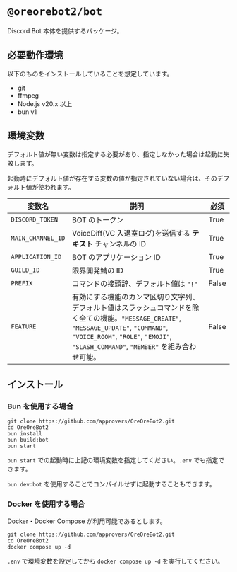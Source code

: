 # `@oreorebot2/bot`

Discord Bot 本体を提供するパッケージ。

## 必要動作環境

以下のものをインストールしていることを想定しています。

- git
- ffmpeg
- Node.js v20.x 以上
- bun v1

## 環境変数

デフォルト値が無い変数は指定する必要があり、指定しなかった場合は起動に失敗します。

起動時にデフォルト値が存在する変数の値が指定されていない場合は、そのデフォルト値が使われます。

| 変数名            | 説明                                                                                                                                                                                                                             | 必須  |
| ----------------- | -------------------------------------------------------------------------------------------------------------------------------------------------------------------------------------------------------------------------------- | ----- |
| `DISCORD_TOKEN`   | BOT のトークン                                                                                                                                                                                                                   | True  |
| `MAIN_CHANNEL_ID` | VoiceDiff(VC 入退室ログ)を送信する **テキスト** チャンネルの ID                                                                                                                                                                  | True  |
| `APPLICATION_ID`  | BOT のアプリケーション ID                                                                                                                                                                                                        | True  |
| `GUILD_ID`        | 限界開発鯖の ID                                                                                                                                                                                                                  | True  |
| `PREFIX`          | コマンドの接頭辞、デフォルト値は `"!"`                                                                                                                                                                                           | False |
| `FEATURE`         | 有効にする機能のカンマ区切り文字列、デフォルト値はスラッシュコマンドを除く全ての機能。`"MESSAGE_CREATE"`, `"MESSAGE_UPDATE"`, `"COMMAND"`, `"VOICE_ROOM"`, `"ROLE"`, `"EMOJI"`, `"SLASH_COMMAND"`, `"MEMBER"` を組み合わせ可能。 | False |

## インストール

### Bun を使用する場合

```shell
git clone https://github.com/approvers/OreOreBot2.git
cd OreOreBot2
bun install
bun build:bot
bun start
```

`bun start` での起動時に上記の環境変数を指定してください。`.env` でも指定できます。

`bun dev:bot` を使用することでコンパイルせずに起動することもできます。

### Docker を使用する場合

Docker・Docker Compose が利用可能であるとします。

```shell
git clone https://github.com/approvers/OreOreBot2.git
cd OreOreBot2
docker compose up -d
```

`.env` で環境変数を設定してから `docker compose up -d` を実行してください。
